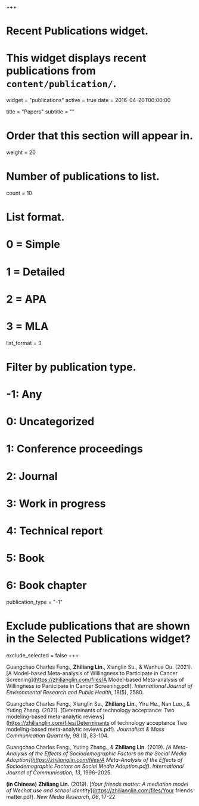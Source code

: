 +++
# Recent Publications widget.
# This widget displays recent publications from `content/publication/`.
widget = "publications"
active = true
date = 2016-04-20T00:00:00

title = "Papers"
subtitle = ""

# Order that this section will appear in.
weight = 20

# Number of publications to list.
count = 10

# List format.
#   0 = Simple
#   1 = Detailed
#   2 = APA
#   3 = MLA
list_format = 3

# Filter by publication type.
# -1: Any
#  0: Uncategorized
#  1: Conference proceedings
#  2: Journal
#  3: Work in progress
#  4: Technical report
#  5: Book
#  6: Book chapter
publication_type = "-1"

# Exclude publications that are shown in the Selected Publications widget?
exclude_selected = false
+++

Guangchao Charles Feng., **Zhiliang Lin**., Xianglin Su., & Wanhua Ou. (2021). [A Model-based Meta-analysis of Willingness to Participate in Cancer Screening](https://zhilianglin.com/files/A Model-based Meta-analysis of Willingness to Participate in Cancer Screening.pdf). *International Journal of Environmental Research and Public Health*, 18(5), 2580.

Guangchao Charles Feng., Xianglin Su., **Zhiliang Lin**., Yiru He., Nan Luo., & Yuting Zhang. (2021). [Determinants of technology acceptance: Two modeling-based meta-analytic reviews](https://zhilianglin.com/files/Determinants of technology acceptance Two modeling-based meta-analytic reviews.pdf). *Journalism & Mass Communication Quarterly*, 98 (1), 83-104.

Guangchao Charles Feng., Yuting Zhang., & **Zhiliang Lin**. (2019). *[A Meta-Analysis of the Effects of Sociodemographic Factors  on the Social Media Adoption](https://zhilianglin.com/files/A Meta-Analysis of the Effects of Sociodemographic Factors on Social Media Adoption.pdf)*. *International Journal of Communication*, *13*, 1996–2025. 

**(in Chinese)** **Zhiliang Lin.** (2019). [*Your friends matter: A mediation model of Wechat use and school identity*](https://zhilianglin.com/files/Your friends matter.pdf). *New Media Research*, *06*, 17-22
